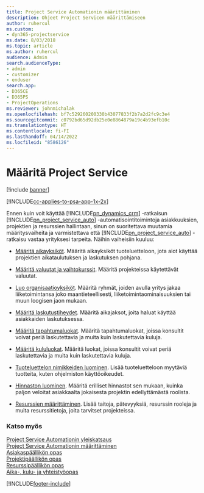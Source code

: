 ```yaml
---
title: Project Service Automationin määrittäminen
description: Ohjeet Project Servicen määrittämiseen
author: ruhercul
ms.custom:
- dyn365-projectservice
ms.date: 8/03/2018
ms.topic: article
ms.author: ruhercul
audience: Admin
search.audienceType:
- admin
- customizer
- enduser
search.app:
- D365CE
- D365PS
- ProjectOperations
ms.reviewer: johnmichalak
ms.openlocfilehash: bf7c529260200330b43077833f2b7a2d2fc9c3e4
ms.sourcegitcommit: c0792bd65d92db25e0e8864879a19c4b93efb10c
ms.translationtype: HT
ms.contentlocale: fi-FI
ms.lasthandoff: 04/14/2022
ms.locfileid: "8586126"
---
```

# <a name="configure-project-service"></a>Määritä Project Service

[!include [banner](../includes/psa-now-project-operations.md)]

[!INCLUDE[cc-applies-to-psa-app-1x-2x](../includes/cc-applies-to-psa-app-1x-2x.md)]

Ennen kuin voit käyttää [!INCLUDE[pn_dynamics_crm](../includes/pn-dynamics-crm.md)] -ratkaisun [!INCLUDE[pn_project_service_auto](../includes/pn-project-service-auto.md)] -automatisointitoimintoja asiakkuuksien, projektien ja resurssien hallintaan, sinun on suoritettava muutamia määritysvaiheita ja varmistettava että [!INCLUDE[pn_project_service_auto](../includes/pn-project-service-auto.md)] -ratkaisu vastaa yrityksesi tarpeita. Näihin vaiheisiin kuuluu:  
  
-   [Määritä aikayksiköt](../psa/set-up-time-units.md). Määritä aikayksiköt tuoteluetteloon, jota aiot käyttää projektien aikataulutuksen ja laskutuksen pohjana.  
  
-   [Määritä valuutat ja vaihtokurssit](../psa/set-up-currencies-exchange-rates.md). Määritä projekteissa käytettävät valuutat.  
  
-   [Luo organisaatioyksiköt](../psa/create-organizational-units.md). Määritä ryhmät, joiden avulla yritys jakaa liiketoimintansa joko maantieteellisesti,  liiketoimintaominaisuuksien tai muun loogisen jaon mukaan.  
  
-   [Määritä laskutustiheydet](../psa/set-up-invoice-frequencies.md). Määritä aikajaksot, joita haluat käyttää asiakkaiden laskutuksessa.  
  
-   [Määritä tapahtumaluokat](../psa/configure-transaction-categories.md). Määritä tapahtumaluokat, joissa konsultit voivat periä laskutettavia ja muita kuin laskutettavia kuluja.  
  
-   [Määritä kululuokat](../psa/configure-expense-categories.md). Määritä luokat, joissa konsultit voivat periä laskutettavia ja muita kuin laskutettavia kuluja.  
  
-   [Tuoteluettelon nimikkeiden luominen](../psa/create-product-catalog-items.md). Lisää tuoteluetteloon myytäviä tuotteita, kuten ohjelmiston käyttöoikeudet.  
  
-   [Hinnaston luominen](../psa/create-price-list.md). Määritä erilliset hinnastot sen mukaan, kuinka paljon veloitat asiakkaalta jokaisesta projektin edellyttämästä roolista.  
  
-   [Resurssien määrittäminen](../psa/set-up-resources.md). Lisää taitoja, pätevyyksiä, resurssin rooleja ja muita resurssitietoja, joita tarvitset projekteissa.  
  
### <a name="see-also"></a>Katso myös  
 [Project Service Automationin yleiskatsaus](../psa/overview.md)   
 [Project Service Automationin määrittäminen](../psa/configure.md)   
 [Asiakaspäällikön opas](../psa/account-manager-guide.md)   
 [Projektipäällikön opas](../psa/project-manager-guide.md)   
 [Resurssipäällikön opas](../psa/resource-manager-guide.md)   
 [Aika-, kulu- ja yhteistyöopas](../psa/time-expense-collaboration-guide.md)


[!INCLUDE[footer-include](../includes/footer-banner.md)]

